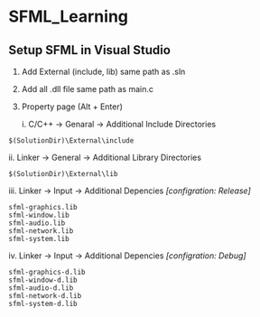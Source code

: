 # SFML_Learning
## Setup SFML in Visual Studio 
1. Add External (include, lib) same path as .sln
2. Add all .dll file same path as main.c 
3. Property page (Alt + Enter)


    i. C/C++ -> Genaral -> Additional Include Directories
```
$(SolutionDir)\External\include
```
   ii. Linker -> General -> Additional Library Directories 
```
$(SolutionDir)\External\lib
```
  iii. Linker -> Input -> Additional Depencies
     *[configration: Release]*
```
sfml-graphics.lib
sfml-window.lib
sfml-audio.lib
sfml-network.lib
sfml-system.lib
```
   iv. Linker -> Input -> Additional Depencies
     *[configration: Debug]*
```
sfml-graphics-d.lib
sfml-window-d.lib
sfml-audio-d.lib
sfml-network-d.lib
sfml-system-d.lib
```

